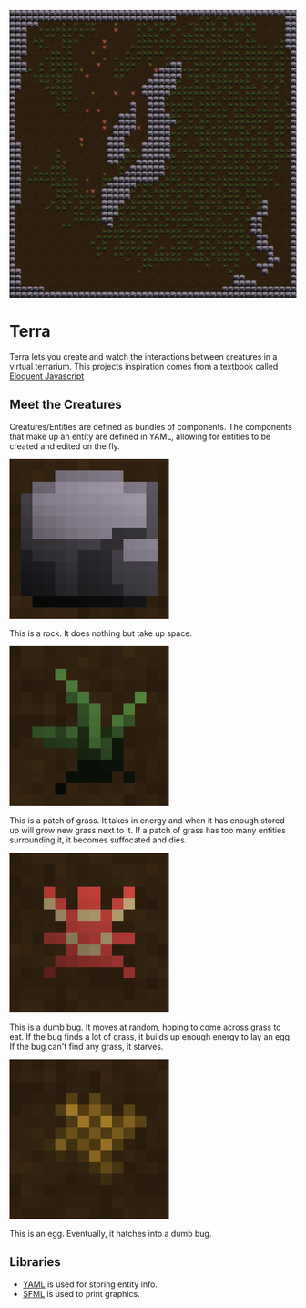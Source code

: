 ![A terrarium in action](https://github.com/rmmanseau/terra/blob/master/assets/screenshots/terra-in-action.gif)

Terra
======
Terra lets you create and watch the interactions between creatures in a virtual terrarium. This projects inspiration comes from a textbook called [Eloquent Javascript](http://eloquentjavascript.net/07_elife.html)

Meet the Creatures
------------------
Creatures/Entities are defined as bundles of components. The components that make up an entity are defined in YAML, allowing for entities to be created and edited on the fly.

![Rock](https://github.com/rmmanseau/terra/blob/master/assets/screenshots/rock.png)

This is a rock. It does nothing but take up space.

![Grass](https://github.com/rmmanseau/terra/blob/master/assets/screenshots/grass.png)

This is a patch of grass. It takes in energy and when it has enough stored up will grow new grass next to it. If a patch of grass has too many entities surrounding it, it becomes suffocated and dies.

![Bug](https://github.com/rmmanseau/terra/blob/master/assets/screenshots/bug.png)

This is a dumb bug. It moves at random, hoping to come across grass to eat. If the bug finds a lot of grass, it builds up enough energy to lay an egg. If the bug can't find any grass, it starves.

![Egg](https://github.com/rmmanseau/terra/blob/master/assets/screenshots/egg.png)

This is an egg. Eventually, it hatches into a dumb bug.

Libraries
---------
  - [YAML](http://www.yaml.org/) is used for storing entity info.
  - [SFML](http://www.sfml-dev.org/) is used to print graphics.
